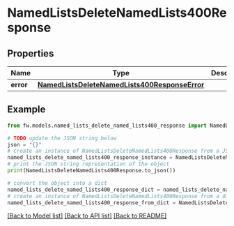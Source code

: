 # NamedListsDeleteNamedLists400Response


## Properties

Name | Type | Description | Notes
------------ | ------------- | ------------- | -------------
**error** | [**NamedListsDeleteNamedLists400ResponseError**](NamedListsDeleteNamedLists400ResponseError.md) |  | [optional] 

## Example

```python
from fw.models.named_lists_delete_named_lists400_response import NamedListsDeleteNamedLists400Response

# TODO update the JSON string below
json = "{}"
# create an instance of NamedListsDeleteNamedLists400Response from a JSON string
named_lists_delete_named_lists400_response_instance = NamedListsDeleteNamedLists400Response.from_json(json)
# print the JSON string representation of the object
print(NamedListsDeleteNamedLists400Response.to_json())

# convert the object into a dict
named_lists_delete_named_lists400_response_dict = named_lists_delete_named_lists400_response_instance.to_dict()
# create an instance of NamedListsDeleteNamedLists400Response from a dict
named_lists_delete_named_lists400_response_from_dict = NamedListsDeleteNamedLists400Response.from_dict(named_lists_delete_named_lists400_response_dict)
```
[[Back to Model list]](../README.md#documentation-for-models) [[Back to API list]](../README.md#documentation-for-api-endpoints) [[Back to README]](../README.md)



